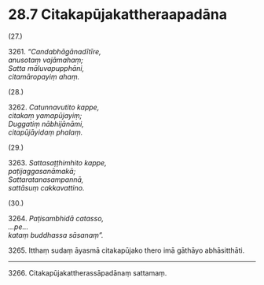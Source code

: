 

# 28.7 Citakapūjakattheraapadāna



(27.)

3261\. _“Candabhāgānadītīre,_  
_anusotaṃ vajāmahaṃ;_  
_Satta māluvapupphāni,_  
_citamāropayiṃ ahaṃ._  


(28.)

3262\. _Catunnavutito kappe,_  
_citakaṃ yamapūjayiṃ;_  
_Duggatiṃ nābhijānāmi,_  
_citapūjāyidaṃ phalaṃ._  


(29.)

3263\. _Sattasaṭṭhimhito kappe,_  
_paṭijaggasanāmakā;_  
_Sattaratanasampannā,_  
_sattāsuṃ cakkavattino._  


(30.)

3264\. _Paṭisambhidā catasso,_  
_…pe…_  
_kataṃ buddhassa sāsanaṃ”._  


3265\. Itthaṃ sudaṃ āyasmā citakapūjako thero imā gāthāyo abhāsitthāti.

---

3266\. Citakapūjakattherassāpadānaṃ sattamaṃ.





